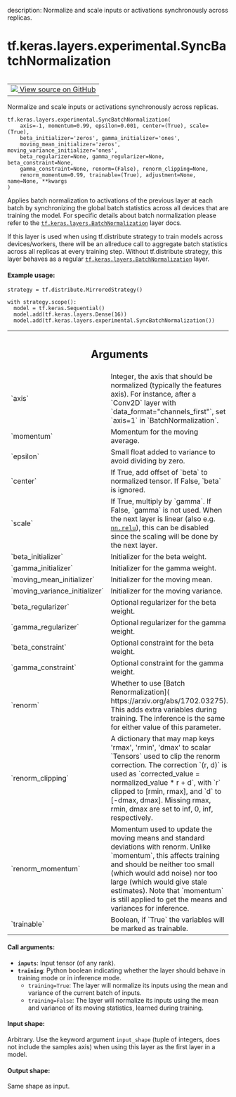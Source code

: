 description: Normalize and scale inputs or activations synchronously across replicas.

<div itemscope itemtype="http://developers.google.com/ReferenceObject">
<meta itemprop="name" content="tf.keras.layers.experimental.SyncBatchNormalization" />
<meta itemprop="path" content="Stable" />
<meta itemprop="property" content="__init__"/>
<meta itemprop="property" content="__new__"/>
</div>

# tf.keras.layers.experimental.SyncBatchNormalization

<!-- Insert buttons and diff -->

<table class="tfo-notebook-buttons tfo-api nocontent" align="left">
<td>
  <a target="_blank" href="https://github.com/tensorflow/tensorflow/blob/r2.4/tensorflow/python/keras/layers/normalization_v2.py#L33-L210">
    <img src="https://www.tensorflow.org/images/GitHub-Mark-32px.png" />
    View source on GitHub
  </a>
</td>
</table>



Normalize and scale inputs or activations synchronously across replicas.

<pre class="devsite-click-to-copy prettyprint lang-py tfo-signature-link">
<code>tf.keras.layers.experimental.SyncBatchNormalization(
    axis=-1, momentum=0.99, epsilon=0.001, center=(True), scale=(True),
    beta_initializer='zeros', gamma_initializer='ones',
    moving_mean_initializer='zeros', moving_variance_initializer='ones',
    beta_regularizer=None, gamma_regularizer=None, beta_constraint=None,
    gamma_constraint=None, renorm=(False), renorm_clipping=None,
    renorm_momentum=0.99, trainable=(True), adjustment=None, name=None, **kwargs
)
</code></pre>



<!-- Placeholder for "Used in" -->

Applies batch normalization to activations of the previous layer at each batch
by synchronizing the global batch statistics across all devices that are
training the model. For specific details about batch normalization please
refer to the <a href="../../../../tf/keras/layers/BatchNormalization.md"><code>tf.keras.layers.BatchNormalization</code></a> layer docs.

If this layer is used when using tf.distribute strategy to train models
across devices/workers, there will be an allreduce call to aggregate batch
statistics across all replicas at every training step. Without tf.distribute
strategy, this layer behaves as a regular <a href="../../../../tf/keras/layers/BatchNormalization.md"><code>tf.keras.layers.BatchNormalization</code></a>
layer.

#### Example usage:


```
strategy = tf.distribute.MirroredStrategy()

with strategy.scope():
  model = tf.keras.Sequential()
  model.add(tf.keras.layers.Dense(16))
  model.add(tf.keras.layers.experimental.SyncBatchNormalization())
```

<!-- Tabular view -->
 <table class="responsive fixed orange">
<colgroup><col width="214px"><col></colgroup>
<tr><th colspan="2"><h2 class="add-link">Arguments</h2></th></tr>

<tr>
<td>
`axis`
</td>
<td>
Integer, the axis that should be normalized
(typically the features axis).
For instance, after a `Conv2D` layer with
`data_format="channels_first"`,
set `axis=1` in `BatchNormalization`.
</td>
</tr><tr>
<td>
`momentum`
</td>
<td>
Momentum for the moving average.
</td>
</tr><tr>
<td>
`epsilon`
</td>
<td>
Small float added to variance to avoid dividing by zero.
</td>
</tr><tr>
<td>
`center`
</td>
<td>
If True, add offset of `beta` to normalized tensor.
If False, `beta` is ignored.
</td>
</tr><tr>
<td>
`scale`
</td>
<td>
If True, multiply by `gamma`.
If False, `gamma` is not used.
When the next layer is linear (also e.g. <a href="../../../../tf/nn/relu.md"><code>nn.relu</code></a>),
this can be disabled since the scaling
will be done by the next layer.
</td>
</tr><tr>
<td>
`beta_initializer`
</td>
<td>
Initializer for the beta weight.
</td>
</tr><tr>
<td>
`gamma_initializer`
</td>
<td>
Initializer for the gamma weight.
</td>
</tr><tr>
<td>
`moving_mean_initializer`
</td>
<td>
Initializer for the moving mean.
</td>
</tr><tr>
<td>
`moving_variance_initializer`
</td>
<td>
Initializer for the moving variance.
</td>
</tr><tr>
<td>
`beta_regularizer`
</td>
<td>
Optional regularizer for the beta weight.
</td>
</tr><tr>
<td>
`gamma_regularizer`
</td>
<td>
Optional regularizer for the gamma weight.
</td>
</tr><tr>
<td>
`beta_constraint`
</td>
<td>
Optional constraint for the beta weight.
</td>
</tr><tr>
<td>
`gamma_constraint`
</td>
<td>
Optional constraint for the gamma weight.
</td>
</tr><tr>
<td>
`renorm`
</td>
<td>
Whether to use [Batch Renormalization](
https://arxiv.org/abs/1702.03275). This adds extra variables during
training. The inference is the same for either value of this parameter.
</td>
</tr><tr>
<td>
`renorm_clipping`
</td>
<td>
A dictionary that may map keys 'rmax', 'rmin', 'dmax' to
scalar `Tensors` used to clip the renorm correction. The correction
`(r, d)` is used as `corrected_value = normalized_value * r + d`, with
`r` clipped to [rmin, rmax], and `d` to [-dmax, dmax]. Missing rmax, rmin,
dmax are set to inf, 0, inf, respectively.
</td>
</tr><tr>
<td>
`renorm_momentum`
</td>
<td>
Momentum used to update the moving means and standard
deviations with renorm. Unlike `momentum`, this affects training
and should be neither too small (which would add noise) nor too large
(which would give stale estimates). Note that `momentum` is still applied
to get the means and variances for inference.
</td>
</tr><tr>
<td>
`trainable`
</td>
<td>
Boolean, if `True` the variables will be marked as trainable.
</td>
</tr>
</table>



#### Call arguments:


* <b>`inputs`</b>: Input tensor (of any rank).
* <b>`training`</b>: Python boolean indicating whether the layer should behave in
  training mode or in inference mode.
  - `training=True`: The layer will normalize its inputs using the
    mean and variance of the current batch of inputs.
  - `training=False`: The layer will normalize its inputs using the
    mean and variance of its moving statistics, learned during training.


#### Input shape:

Arbitrary. Use the keyword argument `input_shape`
(tuple of integers, does not include the samples axis)
when using this layer as the first layer in a model.



#### Output shape:

Same shape as input.


